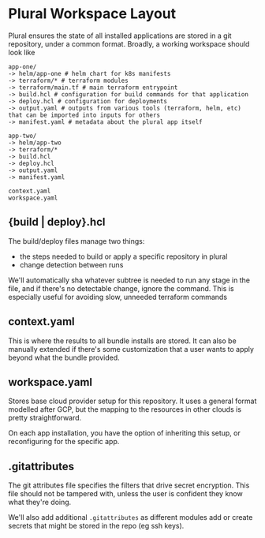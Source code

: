 # Plural Workspace Layout

Plural ensures the state of all installed applications are stored in a git repository, under a common format.  Broadly, a working workspace should look like

```shell
app-one/
-> helm/app-one # helm chart for k8s manifests
-> terraform/* # terraform modules
-> terraform/main.tf # main terraform entrypoint
-> build.hcl # configuration for build commands for that application
-> deploy.hcl # configuration for deployments
-> output.yaml # outputs from various tools (terraform, helm, etc) that can be imported into inputs for others
-> manifest.yaml # metadata about the plural app itself

app-two/
-> helm/app-two
-> terraform/*
-> build.hcl
-> deploy.hcl
-> output.yaml
-> manifest.yaml

context.yaml
workspace.yaml
```

## {build | deploy}.hcl

The build/deploy files manage two things: 

* the steps needed to build or apply a specific repository in plural
* change detection between runs

We'll automatically sha whatever subtree is needed to run any stage in the file, and if there's no detectable change, ignore the command.  This is especially useful for avoiding slow, unneeded terraform commands

## context.yaml

This is where the results to all bundle installs are stored.  It can also be manually extended if there's some customization that a user wants to apply beyond what the bundle provided.

## workspace.yaml

Stores base cloud provider setup for this repository.  It uses a general format modelled after GCP, but the mapping to the resources in other clouds is pretty straightforward.

On each app installation, you have the option of inheriting this setup, or reconfiguring for the specific app.

## .gitattributes

The git attributes file specifies the filters that drive secret encryption.  This file should not be tampered with, unless the user is confident they know what they're doing.

We'll also add additional `.gitattributes` as different modules add or create secrets that might be stored in the repo (eg ssh keys).

